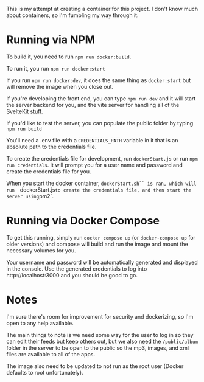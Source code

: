 This is my attempt at creating a container for this project. I don't know much about containers, so I'm fumbling my way through it.

# Running via NPM

To build it, you need to run `npm run docker:build`.

To run it, you run `npm run docker:start`

If you run `npm run docker:dev`, it does the same thing as `docker:start` but will remove the image when you close out.

If you're developing the front end, you can type `npm run dev` and it will start the server backend for you, and the vite server for handling all of the SvelteKit stuff.

If you'd like to test the server, you can populate the public folder by typing `npm run build`

You'll need a .env file with a `CREDENTIALS_PATH` variable in it that is an absolute path to the credentials file.

To create the credentials file for development, run `dockerStart.js` or run `npm run credentials`. It will prompt you for a user name and password and create the credentials file for you.

When you start the docker container, `dockerStart.sh`` is ran, which will run  `dockerStart.js` to create the credentials file, and then start the server using `pm2`.

# Running via Docker Compose

To get this running, simply run `docker compose up` (or `docker-compose up` for older versions) and compose will build and run the image and mount the necessary volumes for you.

Your username and password will be automatically generated and displayed in the console. Use the generated credentials to log into http://localhost:3000 and you should be good to go.

# Notes

I'm sure there's room for improvement for security and dockerizing, so I'm open to any help available.

The main things to note is we need some way for the user to log in so they can edit their feeds but keep others out, but we also need the `/public/album` folder in the server to be open to the public so the mp3, images, and xml files are available to all of the apps.

The image also need to be updated to not run as the root user (Docker defaults to root unfortunately). 
